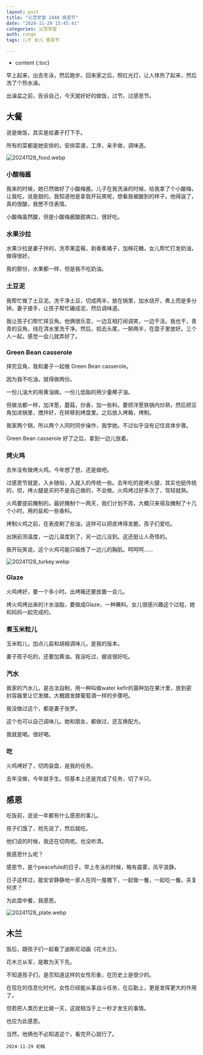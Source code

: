 ```yaml
---
layout: post
title: "父范学堂 2448 感恩节"
date: "2024-11-29 15:45:41"
categories: 父范学堂
auth: conge
tags: 儿子 女儿 感恩节

---
```

* content
{:toc}

早上起来，出去冬泳，然后跑步。回来家之后，照红光灯，让人体热了起来，然后洗了个热水澡。

出澡盆之前，告诉自己，今天就好好的做饭，过节。过感恩节。





## 大餐

说是做饭，其实是给妻子打下手。

所有的菜都是她安排的。安排菜谱，工序，亲手做，调味道。

![20241128_food.webp](https://s2.loli.net/2024/11/30/98usKjgmOJXfvAW.webp)

### 小酸梅酱

我来的时候，她已然做好了小酸梅酱。儿子在我洗澡的时候，给我拿了个小酸梅，让我吃，说是甜的。我知道他是拿我开玩笑呢，想看我被酸到的样子。他得逞了，真的很酸，我憋不住表情。

小酸梅虽然酸，但是小酸梅酱酸甜爽口，很好吃。

### 水果沙拉

水果沙拉是妻子拌的，洗苹果蓝莓，剥香蕉橘子，加棉花糖。女儿帮忙打发奶油，做得很好。

我的那份，水果都一样，但是我不吃奶油。

### 土豆泥

我帮忙做了土豆泥。洗干净土豆，切成两半，放在锅里，加水烧开，煮上而是多分钟。妻子接手，让孩子帮忙碾成泥，然后调味道。

我让孩子们帮忙择豆角。他俩很乐意，一边互相打闹调笑，一边干活。我也干，青青的豆角，线在清水里洗干净。然后，掐去头尾，一掰两半，在盘子里放好。三个人一起，感觉一会儿就弄好了。

### Green Bean casserole

择完豆角，我和妻子一起做 Green Bean casserole。

因为我不吃油，就得做两份。

一份儿油大的用黄油做。一份儿低脂的用少量椰子油。

但做法都一样，加洋葱，蘑菇，炒香，加一些料。要把洋葱铁锅内炒熟，然后把豆角加进锅里，搅拌好，在转移到烤盘里。之后放入烤箱，烤制。

我家两个锅，所以两个人同时同步操作，我学她。不过似乎没有记住具体步骤。

Green Bean casserole 好了之后，拿到一边儿放着。

### 烤火鸡

去年没有做烤火鸡。今年想了想，还是做吧。

过感恩节就是，入乡随俗，入就入的传统一些。去年吃的是烤火腿，其实也挺传统的，但，烤火腿是买的不是自己做的，不会做。火鸡烤过好多次了，驾轻就熟。

火鸡要提前腌制的。最好腌制个一两天，我们计划不周，大概只来得及腌制了十几个小时。用的盐和一些香料。

烤制火鸡之前，在表皮刷了些油，这样可以把皮烤得发脆，孩子们爱吃。

出锅前测温度，一边儿温度到了，另一边儿没到。这还挺让人奇怪的。

我开玩笑说，这个火鸡可能只锻炼了一边儿的胸肌。呵呵呵……


![20241128_turkey.webp](https://s2.loli.net/2024/11/30/NUhuYs1Tnf69irO.webp)

### Glaze

火鸡烤好，要一个多小时。出烤箱还要放置一会儿。

烤火鸡烤出来的汁水油脂，要做成Glaze，一种蘸料。女儿很感兴趣这个过程，她和妈妈一起完成的。

### 煮玉米粒儿

玉米粒儿，加点儿盐和胡椒调味儿，是我的版本。

妻子孩子吃的，还要加黄油。我没吃过，据说很好吃。

### 汽水

我家的汽水儿，是古法自制，用一种叫做water kefir的菌种加在果汁里，放到密封容器里让它发酵。大概跟发酵葡萄酒一样的步骤吧。

我没做过这个，都是妻子张罗。

这个也可以自己调味儿。她和朋友，都做过，还互换配方。

我就是喝。很好喝。

### 吃

火鸡烤好了，切肉装盘，是我的任务。

去年没做，今年就手生。但基本上还是完成了任务，切了半只。

## 感恩

吃饭前，说说一年都有什么感恩的事儿。

孩子们饿了，抢先说了，然后就吃。

他们说的时候，我还在切肉呢。也没听清。

我感恩什么呢？

感恩节，是个peacefule的日子。早上冬泳的时候，略有晨雾，风平浪静。

日子这样过，能安安静静地一家人在同一屋檐下，一起做一餐，一起吃一餐。夫复何求？

为此盘中餐，我感恩。

![20241128_plate.webp](https://s2.loli.net/2024/11/30/IiDodPUrZaLQCse.webp)

## 木兰

饭后，跟孩子们一起看了迪斯尼动画《花木兰》。

花木兰从军，是敢为天下先。

不知道孩子们，是否知道这样的女性形象，在历史上是很少的。

在现在的信息化时代，女性已经能从事战斗任务，在后勤上，更是发挥更大的作用了。

但若把人类历史比做一天，这就相当于上一秒才发生的事情。

也应为此感恩。

当然，他俩也不必知道这个，看完开心就行了。

```
2024-11-29 初稿 
```

